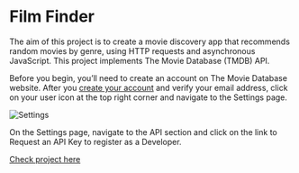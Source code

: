 # Film Finder

The aim of this project is to create a movie discovery app that recommends random movies by genre, using HTTP requests and asynchronous JavaScript. This project implements The Movie Database (TMDB) API.

Before you begin, you’ll need to create an account on The Movie Database website. After you [create your account](https://www.themoviedb.org/signup) and verify your email address, click on your user icon at the top right corner and navigate to the Settings page.

![Settings](https://static-assets.codecademy.com/Courses/Learn-JavaScript/requests/TMDB-Settings.png)

On the Settings page, navigate to the API section and click on the link to Request an API Key to register as a Developer.


[Check project here](https://yarovit-developer.github.io/codecademy-projects/javascript/21-film-finder/index.html)

